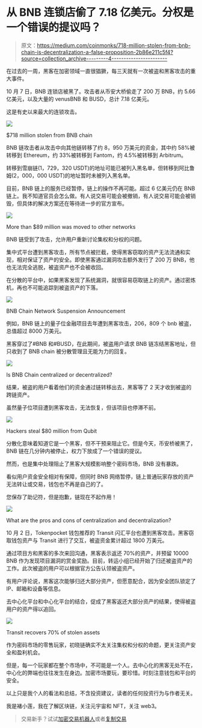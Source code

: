 # 从 BNB 连锁店偷了 7.18 亿美元。分权是一个错误的提议吗？

> 原文：<https://medium.com/coinmonks/718-million-stolen-from-bnb-chain-is-decentralization-a-false-proposition-2b86e211c5f4?source=collection_archive---------4----------------------->

在过去的一周，黑客在加密领域一直很猖獗，每三天就有一次被盗和黑客攻击的重大事件。

10 月 7 日，BNB 连锁店被黑了。攻击者从币安大桥偷走了 200 万 BNB，约 5.66 亿美元，以及大量的 venusBNB 和 BUSD，总计 7.18 亿美元。

这是有史以来最大的连锁攻击。

![](img/550cb47e04f260f03fff027da104609e.png)

$718 million stolen from BNB chain

BNB 链攻击者从攻击中向其他链转移了约 8，950 万美元的资金，其中约 58%被转移到 Ethereum，约 33%被转移到 Fantom，约 4.5%被转移到 Arbitrum。

转移到雪崩链(1，729，320 USDT)的地址可能已被列入黑名单，但转移到阿比鲁姆(2，000，000 USDT)的地址暂时未被列入黑名单。

目前，BNB 链上的服务已经暂停，链上的操作不再可能。超过 6 亿美元仍在 BNB 链上。我不知道官员会怎么做。有人说交易可能会被撤销，有人说交易可能会被销毁，但具体的解决方案还在等待进一步的官方宣布。

![](img/9f38444c609389d4928a14dcc44a8d48.png)

More than $89 million was moved to other networks

BNB 链受到了攻击，允许用户重新讨论集权和分权的问题。

集中式平台遭到黑客攻击，所有节点被拦截，使得黑客窃取的资产无法流通和实现，相对保证了资产的安全。即使黑客通过漏洞攻击额外发行了 200 万 BNB，他也无法完全逃脱，被盗资产也不会被收回。

在分散的平台中，如果黑客发现了系统漏洞，就很容易窃取链上的资产。通过密炼机，再也不可能追踪到被盗资产的下落。

![](img/36adc53396df8ac1a001169a698e816b.png)

BNB Chain Network Suspension Announcement

例如，BNB 链上的量子位金融项目去年遭到黑客攻击，206，809 个 bnb 被盗，总值超过 8000 万美元。

黑客穿过了#BNB 和#BUSD，在此期间，被盗用户请求 BNB 链冻结黑客地址，但只收到了 BNB chain 被分散管理且无能为力的回复。

![](img/243288f6a53eda7bfa3223a5cb5d865d.png)

Is BNB Chain centralized or decentralized?

结果，被盗的用户看着他们的资金通过链转移出去，黑客等了 2 天才收到被盗的跨链资产。

虽然量子位项目遭到黑客攻击，无法恢复，但该项目也停滞不前。

![](img/164efca94991690f25c936fd7ae6f218.png)

Hackers steal $80 million from Qubit

分散化意味着知道它是一个黑客，但不干预来阻止它。但是今天，币安桥被黑了，BNB 链在几分钟内被停止，权力下放成了一个错误的提议。

然而，也是集中处理阻止了黑客大规模影响整个密码市场，BNB 没有暴跌。

看似用户资金安全相对有保障，但同时 BNB 网络暂停，链上普通玩家存放的资产无法转让或交易，钱包也不再是自己的了。

您保存了助记符，但是抱歉，链现在不起作用！

![](img/7779ff4d65f2a92413c489f86911adc7.png)

What are the pros and cons of centralization and decentralization?

10 月 2 日，Tokenpocket 钱包推荐的 Transit 闪汇平台也遭到黑客攻击。黑客窃取钱包资产与 Transit 进行了交互，被盗资金累计超过 1800 万美元。

通过项目方和黑客的多次来回沟通，黑客表示返还 70%的资产，并预留 10000 BNB 作为发现项目漏洞的赏金奖励。目前，转运小组已经开始了归还被盗资产的工作。此次被盗的用户可以根据官方公告认领被盗资产。

有用户评论说，黑客这次能够归还大部分资产，但愿意配合，因为安全团队锁定了 IP、邮箱和设备等信息。

去中心化平台和中心化平台的结合，促成了黑客返还大部分资产的结果，使得被盗用户的资产得以追回。

![](img/695e4775028608fc7b09e72839d5e134.png)

Transit recovers 70% of stolen assets

作为密码市场的零售玩家，初晓链确实不太关注集权和分权的命题，更关注资产安全和盈利机会。

但是，每一个玩家都在整个市场中，不可能是一个人。去中心化的黑客无处不在，中心化的弊端也往往发生在身边。加密市场要玩，要珍惜。时刻注意钱包和平台的安全。

以上只是我个人的看法和总结，不含投资建议，读者的任何投资行为与作者无关。

我是褚小莲，我在了解区块链，关注元宇宙和 NFT，关注 web3。

> 交易新手？试试[加密交易机器人](/coinmonks/crypto-trading-bot-c2ffce8acb2a)或者[复制交易](/coinmonks/top-10-crypto-copy-trading-platforms-for-beginners-d0c37c7d698c)
